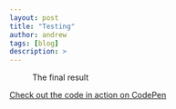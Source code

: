 ```yaml
---
layout: post
title: "Testing"
author: andrew
tags: [blog]
description: >
---
```



<figure class="final">
<figcaption>The final result</figcaption>
</figure>

<a href="https://codepen.io/mshwery/pen/uCBbn" class="codepen" target="_blank">Check out the code in action on CodePen</a>

<style>
svg {
font: 10px sans-serif;
}

.foreground {
fill: #2D6A99;
}

.background {
fill: #eee;
}
</style>
<script src="http://d3js.org/d3.v3.min.js" charset="utf-8"></script>
<script type="text/javascript">

var n = 10,
random = function() { return Math.floor(Math.random() * 100); },
data = d3.range(n).map(random);

var barChart = {
init: function(el) {
this.height = 80;
this.width = 220;
this.padding = 12;
barWidth = Math.floor((this.width - (this.padding * (data.length - 1))) / data.length);
barHeight = this.height;

this.svg = d3.select(el).insert('svg', ':first-child')
.attr('width', this.width)
.attr("height", this.height);

this.draw();
},

draw: function() {
var self = this;

this.meters = this.svg
.append("g")
.attr("class", "meter")
.selectAll("rect")
.data(data)
.enter()
.append('g')
.attr("class", "bar");

this.drawBar().attr("class", "background").attr("y", 0).attr("height", barHeight);
this.drawBar().attr("class", "foreground").attr("y", barHeight).attr("height", 0);

setInterval(function() {
data = d3.range(n).map(random);
self.update();
}, 2000);
},

update: function () {
var self = this;
d3.selectAll("rect.foreground").each(self.animate);
},

animate: function (d, i) {
var total = data[i];
var bar = d3.select(this);
if (barHeight - total != bar.attr("y")) {
bar.transition().duration(1500).attr("height", total).attr("y", barHeight - total);
}
},

drawBar: function () {
var self = this;

return this.meters.append("rect")
.attr("x", function (d, i) {
return i * (barWidth + self.padding);
})
.attr("width", barWidth);
}
}

barChart.init('figure.final');
</script>
